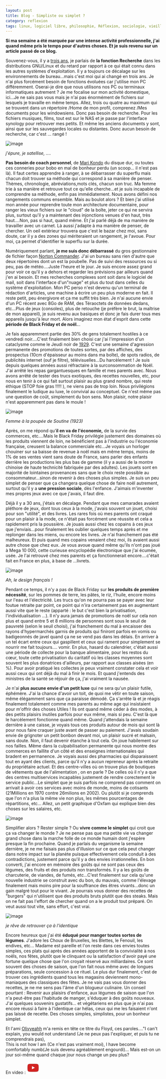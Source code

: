```yaml
---
layout: post
title: Blog - Simpliste ou simplet ?
category: reflexion
tags: linux, logiciel libre, philosophie, Réflexion, sociologie, vieillesse
---
```

**Si ma semaine a été marquée par une intense activité professionnelle, j'ai quand même pris le temps pour d'autres choses. Et je suis revenu sur un article passé de ce blog.**

Souvenez-vous, il y a [trois ans](https://www.cheziceman.fr/2016/recherchelinux/), je parlais de **la fonction Recherche** dans les distributions GNU/Linux et du retard par rapport à ce qui était connu dans les autres systèmes d'exploitation. Il y a toujours ce décalage sur les environnements de bureau...mais c'est moi qui ai changé en trois ans. Je n'ai plus forcément besoin de fonctions évoluées car j'utilise mon PC différemment. Oserai-je dire que nous utilisons nos PC ou terminaux informatiques autrement ? Je me focalise sur mon activité domestique, ici...Je ne sais pas vous mais je n'ai pas énormément de fichiers sur lesquels je travaille en même temps. Allez, trois ou quatre au maximum qui se trouvent dans un répertoire /Home de mon profil, comprenez /Mes documents pour les windowsiens. Donc pas besoin de recherche. Pour les fichiers musiques, films, tout est sur le NAS et je passe par l'interface synology pour retrouver mes petits. Et même les anciens documents y sont, ainsi que sur les sauvegardes locales ou distantes. Donc aucun besoin de recherche, car c'est ... rangé !

![image](https://filedn.eu/llqi9IBxlYouGRXYG2xlROb/img/2019/capture.jpg)

*j'épure, je satellise, ....*

**Pas besoin de coach personnel**, de <a href="https://fr.wikipedia.org/wiki/Marie_Kondō">Mari Kondo</a> du disque dur, ou toutes ces conneries pour bobo en mal de bonheur perdu (un scoop... il n'est pas là). Il faut certes apprendre à ranger, à se débarrasser du superflu mais chacun doit trouver sa méthode qui correspond à sa manière de penser. Thèmes, chronologie, abréviations,mots clés, chacun son truc. Ma femme trie à sa manière et retrouve tout ce qu'elle cherche...et je suis incapable de comprendre sa méthode, enfin pas immédiatement. Nous avons défini nos rangements communs ensemble. Mais au boulot alors ? Et bien j'ai utilisé mon année pour reprendre toute mon architecture documentaire, pour ranger les vieux fichiers sur le "cloud" de la boîte, jeter ce qui ne servira plus, surtout qu'il y a maintenant des injonctions venues d'en haut, très haut....Non, pas si haut, quand même. Et j'ai parlé déjà de ma manière de travailler avec un carnet. Là aussi j'adapte à ma manière de penser, de chercher. Un oeil extérieur trouvera que c'est le bazar chez moi, sans doute, car il y a des zones qui mériteraient un rangement, je l'avoue. Pour moi, ça permet d'identifier le superflu sur la durée.

Numériquement parlant, **je me suis donc débarrassé** du gros gestionnaire de fichier façon <a href="https://fr.wikipedia.org/wiki/Norton_Commander">Norton Commander</a>. J'ai un bureau sans rien d'autre que deux répertoires dont un est la poubelle. Pas de suivi des ressources ou si peu, pas de météo....Juste l'heure et le jour. Je suis encore assez grand pour voir ce qu'il y a dehors et regarder les prévisions par ailleurs quand j'en ai besoin. Et mes recherches complexes sont soit dans le logiciel de mail, soit dans l'interface d'un"nuage" et plus du tout dans celles du système d'exploitation. Mon PC perso n'est devenu qu'un terminal de rédaction d'articles, une machine à écrire un peu plus moderne en fait. Il reste petit, peu énergivore et ça me suffit très bien. Je n'ai aucune envie d'un PC récent avec 8Go de RAM, des Téraoctets de données dedans, etc...Plus de jeux (consoles), plus de retouche (je préfère le brut, la maîtrise de mon appareil), je suis revenu aux basiques et donc je fais durer tous mes appareils jusqu'à leur mort. Alors imaginez mon état d'esprit dans cette **période de Black Friday et de noël.**..

Je fais apparemment partie des 30% de gens totalement hostiles à ce vendredi noir....C'est finalement bien choisi car j'ai l'impression d'un cataclysme comme le Jeudi noir de <a href="https://fr.wikipedia.org/wiki/Krach_de_1929">1929</a>. C'est une semaine d'agression permanente des promotions de toutes sortes, par des affiches, des prospectus (10cm d'épaisseur au moins dans ma boîte), de spots radios, de publicités internet (ouf je filtre), télévisuelles...Du harcèlement ! Je suis depuis quelques années aussi réfractaire à la surconsommation de Noël. J'ai arrêté les repas gargantuesques en famille et mes parents avec. Nous avons arrêté de tester des trucs exotiques, des recettes nouvelles, etc, pour nous en tenir à ce qui fait surtout plaisir au plus grand nombre, qui reste éthique (STOP foie gras !!!!! ), ne viens pas de trop loin. Nous privilégions finalement le ludique au luxe, le convivial au conceptuel. Ce n'est même pas une question de coût, simplement du bon sens. Mon plaisir, notre plaisir n'est apparemment pas dans le moule !

![image](https://upload.wikimedia.org/wikipedia/commons/thumb/8/8d/Femme_à_la_poupée_by_Chaim_Soutine%2C_1923-1924.jpg/865px-Femme_à_la_poupée_by_Chaim_Soutine%2C_1923-1924.jpg)

*Femme à la poupée de Soutine (1923)*

Après, on me répond qu'**il en va de l'économie,** de la survie des commerces, etc....Mais le Black Friday privilégie justement des domaines où les produits viennent de loin, ne bénéficient pas à l'industrie ou l'économie française, creusent la balance commerciale etc...Je voyais un horloger chouiner sur sa baisse de revenue à noël mais en même temps, moins de 1% de ses ventes vient sans doute de France, sans parler des enfants derrière les productions les plus bas de gamme (il y a aussi de la montre chinoise de haute technicité fabriquée par des adultes). Les jouets sont en majorité de lointaines provenances sans que le choix reste possible au consommateur...sinon de revenir à des choses plus simples. Je suis un peu simplet de penser que ça changera quelque chose de faire noël autrement, surtout qu'il y a **une pression sociale**, dès l'enfance. J'aimais m'inventer mes propres jeux avec ce que j'avais, il faut dire.

Déjà il y a 30 ans, j'étais en décalage. Pendant que mes camarades avaient pléthore de jeux, dont tous ceux à la mode, j'avais souvent un jouet, choisi pour son "utilité", et des livres. Les rares fois où mes parents ont craqué pour un plaisir à la mode, ce n'était pas forcément une réussite et cela a rapidement pris la poussière. Je jouais aussi chez les copains à ces jeux que j'enviais...pour finalement les oublier quelques temps après et me replonger dans les miens, ou encore les livres. Je n'ai franchement pas été malheureux. Et puis quand mes copains venaient chez moi, ils avaient aussi autre chose que chez eux. Je vous avoue quand même qu'ils n'ont pas joué à Mega 10 000, cette curieuse encyclopédie électronique que j'ai écumée, usée. Je l'ai retrouvé chez mes parents et ça fonctionnerait encore....c'était fait en France en plus, à base de ...livrets.

![image](https://filedn.eu/llqi9IBxlYouGRXYG2xlROb/img/2019/mega10000.jpg)

*Ah, le design français !*

Pendant ce temps, il n'y a pas de Black Friday sur **les produits de première nécessité**, sur les pommes de terre, les pâtes, le riz, l'huile, encore moins sur l'eau et l'électricité. Les trucs qu'on ne pourra pas se payer avec leur foutue retraite par point, ce point qui n'ira certainement pas en augmentant aussi vite que le reste (apparté : le but c'est bien la privatisation, l'individualisation ...). Il n'y aura jamais de promotions de noël sur cela non plus et quand entre 5 et 8 millions de personnes sont sous le seuil de pauvreté (selon le seuil choisi), j'ai franchement du mal à encaisser des rayons d'hypermarchés garnis de produits qui finiront parfois en vomis ou badigeonnés de javel quand ça ne se vend pas dans les délais.  En arriver à un tel écart entre ceux qui gaspillent et ceux qui rament pour simplement se nourrir me fait toujours.... vomir. En plus, hasard du calendrier, c'était aussi une période de collecte pour la banque alimentaire, pour les restos du cœur, toute cette privatisation du caritatif où les classes moyennes sont souvent les plus donatrices d'ailleurs, par rapport aux classes aisées (en %). Pour avoir pratiqué les collectes je peux vraiment constater cela et voir aussi ceux qui ont déjà du mal à finir le mois. Et quand j'entends des ministres de la santé se réjouir de ça, j'ai vraiment la nausée.

Je n'ai **plus aucune envie d'un petit luxe** qui ne sera qu'un plaisir futile, éphémère. J'ai la chance d'avoir un toit, de quoi me vêtir en toute saison, même élégamment sans que ça paraisse démodé. Ça s'arrête là et je réagis finalement totalement comme mes parents au même age qui insistaient pour m'offrir des choses Utiles ! Ils ont quand même céder à des modes, à des petits plaisirs inutiles parfois pour eux même, mais si peu. C'est là que le harcèlement fonctionne quand même. Quand j'attendais la semaine dernière à une caisse, je voyais tous ces produits autour de mois qui sont là pour nous faire craquer juste avant de passer au paiement. J'avais soudain envie de grignoter un petit bonbon devant moi, un plaisir sucré et malsain, sans doute. Non, il faut devenir étanche à tout cela. On joue habilement sur nos failles. Même dans la culpabilisation permanente qui nous montre des commerces en faillite d'un côté et des enseignes internationales qui bradent en permanence. Je voyais aussi des pharmacies qui disparaissent tout en ayant des clients, parce qu'il n'y a aucun repreneur après la retraite du propriétaire actuel. Et des centre-villes où on trouve plus de boutiques de vêtements que de l'alimentation , on en parle ? De celles où il n'y a que des centres multiservices incapables justement de rendre corectement le service public...Le simplet que je suis parfois ne comprend pas comment on arrivait à avoir ces services avec moins de monde, moins de cotisants (21Millions en 1970 contre 26milions en 2002). Ou plutôt si je comprends que l'on n'a plus la même vie non plus, les mêmes pourcentages de répartitions, etc... Allez, un petit graphique d'Oxfam qui explique bien des choses sur les salaires, etc.

![image](https://cdn.radiofrance.fr/s3/cruiser-production/2018/05/9ef7e3b6-c172-4c99-8bfc-7a40cfd78545/640_capture_decran_2018-05-13_a_21.37.48.webp)

Simplifier alors ? Rester simple ? Ou **vivre comme le simplet** qui croit que ça va changer le monde ? Je ne pense pas que ma petite vie va changer grand chose dans la marche folle de ce monde humain dont j'espère presque la fin prochaine. Quand je parlais du veganisme la semaine dernière, je ne me faisais pas plus d'illusion sur ce que cela peut changer dans notre impact sur la planète puisque effectivement cela conduit à des contradictions, justement parce qu'il y a des envies irrationnelles. En bon converti, j'ai encore en mémoire des goûts qui ne sont pas ceux des légumes, des fruits et des produits non transformés. Il y a les goûts de charcuterie, de viandes, de fumés, etc...C'est finalement sur cela qu'une nouvelle industrie se construit avec du bon, du mauvais, comme l'élevage finalement mais moins pire pour la souffrance des êtres vivants...donc un gain malgré tout pour le vivant. Je pourrais vous donner des recettes de "burgers" qui n'utilisent que des produits bruts plutôt que des steaks. Mais on ne fait pas l'effort de chercher quand on a le produit tout préparé. On veut aussi tout vite, sans effort, c'est vrai.

![image](https://filedn.eu/llqi9IBxlYouGRXYG2xlROb/img/2019/puddingpain.png)

*je rêve de retrouver ça à l'identique*

Encore heureux que j'ai été **éduqué pour manger toutes sortes de légumes**. J'adore les Choux de Bruxelles, les Blettes, le Fenouil, les endives, etc... Madame est pareille et l'on reste dans ces envies toutes simples, ces plats qui après des années apportent de la convivialité à nos noëls, nos fêtes, plutôt que le clinquant ou la satisfaction d'avoir payé une fortune quelque chose que l'on croyait réservé aux milliardaires. Ce sont souvent des choses de saison, que l'on fait nous même avec de longues préparations, seule concession à ce rituel. Le plus dur finalement, c'est de trouver ces ingrédients quand tous les magasins deviennent mono-maniaques des classiques des fêtes. Je ne vais pas vous donner des recettes, je ne me sens pas l'âme d'un blogueur culinaire. Un conseil pourtant : Revenir aux plaisirs d'enfance, aux légumes de saison que l'on n'a peut-être pas l'habitude de manger, s'éduquer à des goûts nouveaux. J'ai quelques souvenirs gustatifs... et végétariens en plus que je n'ai pas encore réussi à faire à l'identique car hélas, ceux qui me les faisaient n'ont pas laissé de recette. Des choses simples, simplistes, pour un bonheur simplet.

Et l'ami <a href="https://leblogdolivyeahh.wordpress.com/2019/12/01/the-wall-a-40-ans/">Olivyeahh</a> m'a remis en tête ce titre du Floyd, ces paroles...."I can't explain, you would not understand (Je ne peux pas l'expliquer, et puis tu ne comprendrais pas), <br />This is not how I am (Ce n'est pas vraiment moi), I have become comfortably numb(Je suis devenu agréablement engourdi)... Mais est-on un jour soi-même quand chaque jour nous change un peu plus?<br />

En video : [![video](/images/youtube.png)](https://www.youtube.com/watch?v=pl9dc5FhFYU)


